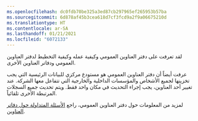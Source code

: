 ```yaml
---
ms.openlocfilehash: dc0fdb70be325a3ed87cb297965ef265953b57ba
ms.sourcegitcommit: 6d878af45b3cea618d7cf3fcd9a2f9a06675210d
ms.translationtype: HT
ms.contentlocale: ar-SA
ms.lasthandoff: 01/21/2021
ms.locfileid: "6072133"
---
```

لقد تعرفت على دفتر العناوين العمومي وكيفية عمله وكيفية التخطيط لدفتر العناوين العمومي ودفاتر العناوين الأخرى.

عرفت أيضاً أن دفتر العناوين العمومي هو مستودع مركزي للبيانات الرئيسية التي يجب تخزينها لجميع الأشخاص والمؤسسات الداخلية والخارجية التي تتفاعل معها الشركة. عند تغيير أحد العناوين، يجب إجراء التحديث في مكان واحد فقط. ويتم تحديث جميع السجلات المرتبطة الأخرى تلقائياً.

لمزيد من المعلومات حول دفتر العناوين العمومي، راجع [الأسئلة المتداولة حول دفاتر العناوين](https://docs.microsoft.com/dynamics365/fin-ops-core/fin-ops/organization-administration/qa-address-books?toc=/dynamics365/finance/toc.json/?azure-portal=true).   
 
